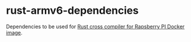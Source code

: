# rust-armv6-dependencies

Dependencies to be used for [Rust cross compiler for Rapsberry PI Docker image](https://github.com/dlecan/docker-rust-x86_64-armv6).
